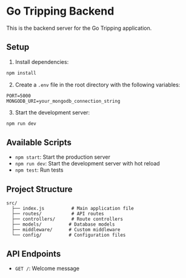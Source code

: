 # Go Tripping Backend

This is the backend server for the Go Tripping application.

## Setup

1. Install dependencies:
```bash
npm install
```

2. Create a `.env` file in the root directory with the following variables:
```
PORT=5000
MONGODB_URI=your_mongodb_connection_string
```

3. Start the development server:
```bash
npm run dev
```

## Available Scripts

- `npm start`: Start the production server
- `npm run dev`: Start the development server with hot reload
- `npm test`: Run tests

## Project Structure

```
src/
  ├── index.js          # Main application file
  ├── routes/           # API routes
  ├── controllers/      # Route controllers
  ├── models/          # Database models
  ├── middleware/      # Custom middleware
  └── config/          # Configuration files
```

## API Endpoints

- `GET /`: Welcome message 